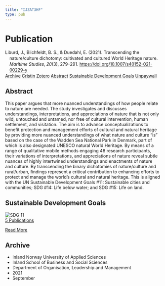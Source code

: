 ```yaml
---
title: "IJZAT3HF"
type: pub
---
```

<h1>Publication</h1>
<article id="csl-bib-container-IJZAT3HF" class="csl-bib-container">
  <div class="csl-bib-body" style="line-height: 1.35; padding-left: 1em; text-indent:-1em;">
  <div class="csl-entry">Liburd, J., Blichfeldt, B. S., &amp; Duedahl, E. (2021). Transcending the nature/culture dichotomy: cultivated and cultured World Heritage nature. <i>Maritime Studies</i>, <i>20</i>(3), 279&#x2013;291. <a href="https://doi.org/10.1007/s40152-021-00229-y">https://doi.org/10.1007/s40152-021-00229-y</a></div>
</div>
  <div class="csl-bib-buttons">
    <a href="#taxonomy-article-IJZAT3HF" class="csl-bib-button">Archive</a>
    <a href="https://app.cristin.no/results/show.jsf?id=1935368" alt="Cristin URL" class="csl-bib-button">Cristin</a>
    <a href="http://zotero.org/groups/5402882/items/IJZAT3HF" alt="Zotero URL" class="csl-bib-button">Zotero</a>
    <a href="#abstract-article-IJZAT3HF" class="csl-bib-button">Abstract</a>
    <a href="#sdg-article-IJZAT3HF" class="csl-bib-button">Sustainable Development Goals</a>
    <a href="https://findresearcher.sdu.dk/ws/files/195736806/Transcending_the_Nature_Culture_Dichotomy.pdf" class="csl-bib-button">Unpaywall</a>
  </div>
  <div id="csl-bib-meta-container-IJZAT3HF"></div>
</article>
<div id="csl-bib-meta-IJZAT3HF" class="csl-bib-meta">
  <article id="abstract-article-IJZAT3HF" class="abstract-article">
    <h1>Abstract</h1>
    This paper argues that more nuanced understandings of how people relate to nature are needed. The study investigates and discusses understandings, interpretations, and appreciations of nature that is not only wild, untouched and untamed, nor free of cultural intervention, human settlement, and visitation. The aim is to advance conceptualizations to benefit protection and management efforts of cultural and natural heritage by providing more nuanced understandings of what nature and culture “is” based on the case of the Wadden Sea National Park in Denmark, part of which is also designated UNESCO natural World Heritage. By means of a range of qualitative mobile methods engaging 48 research participants, their variations of interpretations, and appreciations of nature reveal subtle nuances of highly intertwined understandings and enactments of nature and culture. By transcending the binary dichotomies of nature/culture and rural/urban, findings represent a critical contribution to enhancing efforts to protect and manage the world’s cultural and natural heritage. This is aligned with the UN Sustainable Development Goals #11: Sustainable cities and communities; SDG #14: Life below water; and SDG #15: Life on land.
  </article>
  <article id="sdg-article-IJZAT3HF" class="sdg-article">
    <h1>Sustainable Development Goals</h1>
    <div class="sdg-container"><div id="sdg11" class="sdg"> <img src="{{< params subfolder >}}images/sdg/sdg11_en.png" class="image" alt="SDG 11"> <div class="sdg-overlay"> <a href="{{< params subfolder >}}en/archive/?sdg=11#archive" class="sdg-publication-count"><span>5</span> Publications</a> <p><a href="https://sdgs.un.org/goals/goal11" class="sdg-read-more">Read More</a></p> </div> </div></div>
  </article>
  <article id="taxonomy-article-IJZAT3HF" class="taxonomy-article">
    <h1>Archive</h1>
    <ul>
      <li>Inland Norway University of Applied Sciences</li>
      <li>Inland School of Business and Social Sciences</li>
      <li>Department of Organisation, Leadership and Management</li>
      <li>2021</li>
      <li>September</li>
    </ul>
  </article>
</div>
